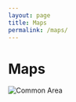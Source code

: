 ```yaml
---
layout: page
title: Maps
permalink: /maps/
---
```

# Maps

![Common Area](http://thhaorg.github.io/maps//CommonArea.jpg)

